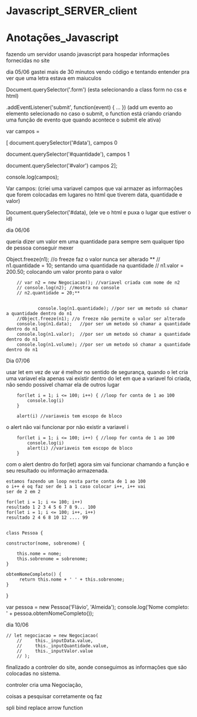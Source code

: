 # Javascript_SERVER_client
# Anotações_Javascript
 fazendo um servidor usando javascript para hospedar informações fornecidas no site

dia 05/06 
gastei mais de 30 minutos vendo código e tentando entender pra ver que uma letra estava em maiuculos

Document.querySelector('.form') (esta selecionando a class form no css e html) 

.addEventListener('submit', function(event) { ... }) (add um evento ao elemento selecionado no caso o submit, o function está criando criando uma função de evento que quando acontece o submit ele ativa) 

 var campos =  

 

[ 
    document.querySelector('#data'),  campos 0 

 document.querySelector('#quantidade'),  campos 1 

 document.querySelector('#valor') campos 2]; 

 
console.log(campos); 
 

 
Var campos: (criei uma variavel campos que vai armazer as informações que forem colocadas em lugares no html que tiverem data, quantidade e valor) 


Document.querySelector('#data), (ele ve o html e puxa o lugar que estiver o id) 



 dia 06/06

queria dizer um valor em uma quantidade para sempre sem qualquer tipo de pessoa conseguir mexer 

Object.freeze(n1); //o freeze faz o valor nunca ser alterado
       ** // n1.quantidade = 10; sentando uma quantidade na quantidade
        // n1.valor = 200.50; colocando um valor pronto para o valor

        // var n2 = new Negociacao(); //variavel criada com nome de n2 
        // console.log(n2); //mostra no console
        // n2.quantidade = 20;**


                console.log(n1.quantidade); //por ser um metodo só chamar a quantidade dentro do n1
        //Object.freeze(n1); //o freeze não permite o valor ser alterado
        console.log(n1.data);   //por ser um metodo só chamar a quantidade dentro do n1
        console.log(n1.valor);  //por ser um metodo só chamar a quantidade dentro do n1
        console.log(n1.volume); //por ser um metodo só chamar a quantidade dentro do n1
    

Dia 07/06 

usar let em vez de var é melhor no sentido de segurança, 
quando o let cria uma variavel ela apenas vai existir dentro do let em que a variavel foi criada, não sendo possivel chamar ela de outros lugar

        for(let i = 1; i <= 100; i++) { //loop for conta de 1 ao 100
            console.log(i)
        }

        alert(i) //variaveis tem escopo de bloco

o alert não vai funcionar por não existir a variavel i 

        for(let i = 1; i <= 100; i++) { //loop for conta de 1 ao 100
            console.log(i)
            alert(i) //variaveis tem escopo de bloco
        }
com o alert dentro do for(let) agora sim vai funcionar chamando a função e seu resultado ou informação armazenada. 
    
    estamos fazendo um loop nesta parte conta de 1 ao 100 
    o i++ é oq faz ser de 1 a 1 caso colocar i++, i++ vai 
    ser de 2 em 2

    for(let i = 1; i <= 100; i++)
    resultado 1 2 3 4 5 6 7 8 9... 100
    for(let i = 1; i <= 100; i++, i++)
    resultado 2 4 6 8 10 12 .... 99


    class Pessoa {

    constructor(nome, sobrenome) {

        this.nome = nome;
        this.sobrenome = sobrenome;
    }

    obtemNomeCompleto() {
         return this.nome + ' ' + this.sobrenome;
    }
}

var pessoa = new Pessoa('Flávio', 'Almeida');
console.log('Nome completo: ' + pessoa.obtemNomeCompleto());

<!-- // aaaaaaaaaaaaaaaaaaaaaaaaaaaaaaaaaaaaaaaaaaaaaaaaaaaaaaaaaa -->
dia 10/06


    // let negociacao = new Negociacao(
        //     this._inputData.value,
        //     this._inputQuantidade.value,
        //     this._inputValor.value
        // );

finalizado a controler do site, aonde conseguimos as informações que são colocadas no sistema.

controler cria uma Negociação, 



coisas a pesquisar corretamente oq faz

spli
bind
replace
arrow function